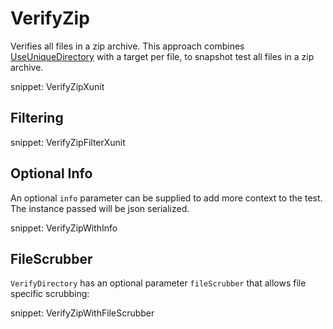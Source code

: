 # VerifyZip

Verifies all files in a zip archive. This approach combines [UseUniqueDirectory](/docs/naming.md#useuniquedirectory) with a target per file, to snapshot test all files in a zip archive.

snippet: VerifyZipXunit


## Filtering

snippet: VerifyZipFilterXunit


## Optional Info

An optional `info` parameter can be supplied to add more context to the test. The instance passed will be json serialized.

snippet: VerifyZipWithInfo


## FileScrubber

`VerifyDirectory` has an optional parameter `fileScrubber` that allows file specific scrubbing:

snippet: VerifyZipWithFileScrubber

